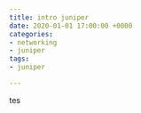 ```yaml
---
title: intro juniper
date: 2020-01-01 17:00:00 +0000
categories:
- networking
- juniper
tags:
- juniper

---
```

tes
